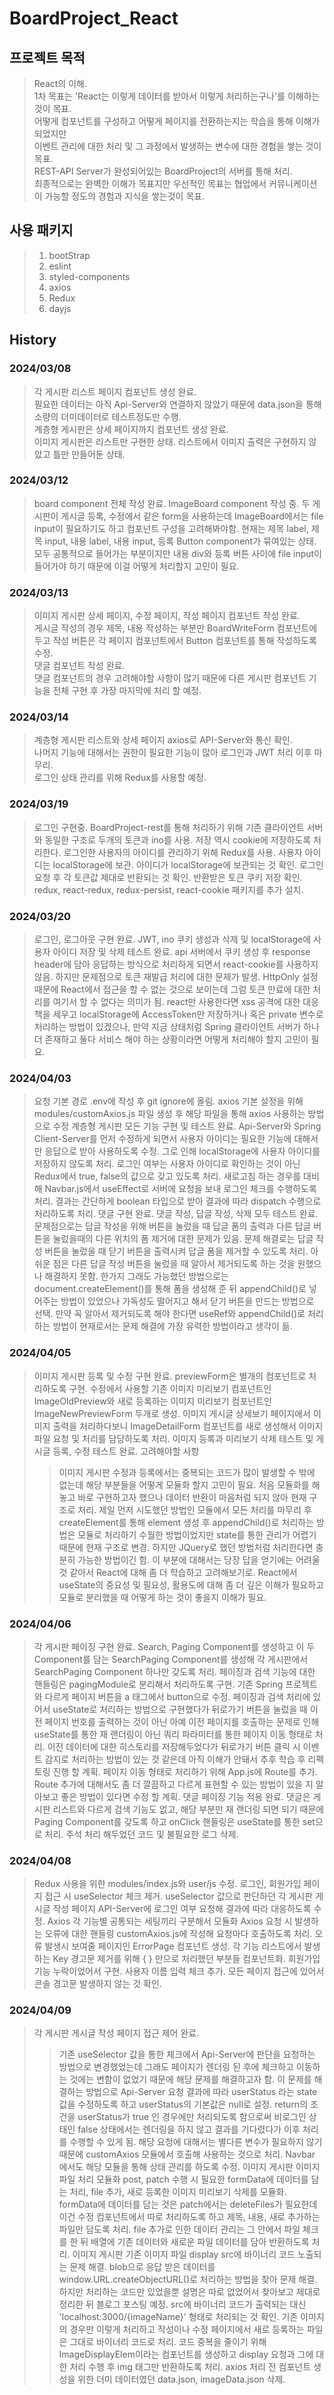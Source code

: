 # BoardProject_React

## 프로젝트 목적
> React의 이해.   
> 1차 목표는 'React는 이렇게 데이터를 받아서 이렇게 처리하는구나'를 이해하는 것이 목표.   
> 어떻게 컴포넌트를 구성하고 어떻게 페이지를 전환하는지는 학습을 통해 이해가 되었지만   
> 이벤트 관리에 대한 처리 및 그 과정에서 발생하는 변수에 대한 경험을 쌓는 것이 목표.   
> REST-API Server가 완성되어있는 BoardProject의 서버를 통해 처리.   
> 최종적으로는 완벽한 이해가 목표지만 우선적인 목표는 협업에서 커뮤니케이션이 가능할 정도의 경험과 지식을 쌓는것이 목표.

## 사용 패키지
> 1. bootStrap
> 2. eslint
> 3. styled-components
> 4. axios
> 5. Redux
> 6. dayjs


## History
### 2024/03/08
> 각 게시판 리스트 페이지 컴포넌트 생성 완료.   
> 필요한 데이터는 아직 Api-Server와 연결하지 않았기 때문에 data.json을 통해 소량의 더미데이터로 테스트정도만 수행.   
> 계층형 게시판은 상세 페이지까지 컴포넌트 생성 완료.   
> 이미지 게시판은 리스트만 구현한 상태. 리스트에서 이미지 출력은 구현하지 않았고 틀만 만들어둔 상태.   

### 2024/03/12
> board component 전체 작성 완료.
> ImageBoard component 작성 중.
> 두 게시판이 게시글 등록, 수정에서 같은 form을 사용하는데 ImageBoard에서는 file input이 필요하기도 하고
> 컴포넌트 구성을 고려해봐야함.
> 현재는 제목 label, 제목 input, 내용 label, 내용 input, 등록 Button component가 묶여있는 상태.
> 모두 공통적으로 들어가는 부분이지만 내용 div와 등록 버튼 사이에 file input이 들어가야 하기 때문에 이걸 어떻게 처리할지 고민이 필요.

### 2024/03/13
> 이미지 게시판 상세 페이지, 수정 페이지, 작성 페이지 컴포넌트 작성 완료.   
> 게시글 작성의 경우 제목, 내용 작성하는 부분만 BoardWriteForm 컴포넌트에 두고 작성 버튼은 각 페이지 컴포넌트에서 Button 컴포넌트를 통해 작성하도록 수정.   
> 댓글 컴포넌트 작성 완료.   
> 댓글 컴포넌트의 경우 고려해야할 사항이 많기 때문에 다른 게시판 컴포넌트 기능을 전체 구현 후 가장 마지막에 처리 할 예정.

### 2024/03/14
> 계층형 게시판 리스트와 상세 페이지 axios로 API-Server와 통신 확인.   
> 나머지 기능에 대해서는 권한이 필요한 기능이 많아 로그인과 JWT 처리 이후 마무리.   
> 로그인 상태 관리를 위해 Redux를 사용할 예정.   

### 2024/03/19
> 로그인 구현중.
> BoardProject-rest를 통해 처리하기 위해 기존 클라이언트 서버와 동일한 구조로 두개의 토큰과 ino를 사용.
> 저장 역시 cookie에 저장하도록 처리한다.
> 로그인한 사용자의 아이디를 관리하기 위해 Redux를 사용.
> 사용자 아이디는 localStorage에 보관.
> 아이디가 localStorage에 보관되는 것 확인.
> 로그인 요청 후 각 토큰값 제대로 반환되는 것 확인.
> 반환받은 토큰 쿠키 저장 확인.
> redux, react-redux, redux-persist, react-cookie 패키지를 추가 설치.

### 2024/03/20
> 로그인, 로그아웃 구현 완료.
> JWT, ino 쿠키 생성과 삭제 및 localStorage에 사용자 아이디 저장 및 삭제 테스트 완료.
> api 서버에서 쿠키 생성 후 response header에 담아 응답하는 방식으로 처리하게 되면서 react-cookie를 사용하지 않음.
> 하지만 문제점으로 토큰 재발급 처리에 대한 문제가 발생.
> HttpOnly 설정때문에 React에서 접근을 할 수 없는 것으로 보이는데 그럼 토큰 만료에 대한 처리를 여기서 할 수 없다는 의미가 됨.
> react만 사용한다면 xss 공격에 대한 대응책을 세우고 localStorage에 AccessToken만 저장하거나 혹은 private 변수로 처리하는 방법이 있겠으나,
> 만약 지금 상태처럼 Spring 클라이언트 서버가 하나 더 존재하고 둘다 서비스 해야 하는 상황이라면 어떻게 처리해야 할지 고민이 필요.


### 2024/04/03
> 요청 기본 경로 .env에 작성 후 git ignore에 올림.
> axios 기본 설정을 위해 modules/customAxios.js 파일 생성 후 해당 파일을 통해 axios 사용하는 방법으로 수정
> 계층형 게시판 모든 기능 구현 및 테스트 완료.
> Api-Server와 Spring Client-Server를 먼저 수정하게 되면서 사용자 아이디는 필요한 기능에 대해서만 응답으로 받아 사용하도록 수정.
> 그로 인해 localStorage에 사용자 아이디를 저장하지 않도록 처리.
> 로그인 여부는 사용자 아이디로 확인하는 것이 아닌 Redux에서 true, false의 값으로 갖고 있도록 처리.
> 새로고침 하는 경우를 대비해 Navbar.js에서 useEffect로 서버에 요청을 보내 로그인 체크를 수행하도록 처리.
> 결과는 간단하게 boolean 타입으로 받아 결과에 따라 dispatch 수행으로 처리하도록 처리.
> 댓글 구현 완료.
> 댓글 작성, 답글 작성, 삭제 모두 테스트 완료.
> 문제점으로는 답글 작성을 위해 버튼을 눌렀을 때 답글 폼의 출력과 다른 답글 버튼을 눌렀을때의 다른 위치의 폼 제거에 대한 문제가 있음.
> 문제 해결로는 답글 작성 버튼을 눌렀을 때 닫기 버튼을 출력시켜 답글 폼을 제거할 수 있도록 처리.
> 아쉬운 점은 다른 답글 작성 버튼을 눌렀을 때 알아서 제거되도록 하는 것을 원했으나 해결하지 못함.
> 한가지 그래도 가능했던 방법으로는 document.createElement()를 통해 폼을 생성해 준 뒤 appendChild()로 넣어주는 방법이 있었으나
> 가독성도 떨어지고 해서 닫기 버튼을 만드는 방법으로 선택.
> 만약 꼭 알아서 제거되도록 해야 한다면 useRef와 appendChild()로 처리하는 방법이 현재로서는 문제 해결에 가장 유력한 방법이라고 생각이 듦.


### 2024/04/05
> 이미지 게시판 등록 및 수정 구현 완료.
> previewForm은 별개의 컴포넌트로 처리하도록 구현.
> 수정에서 사용할 기존 이미지 미리보기 컴포넌트인 ImageOldPreview와 새로 등록하는 이미지 미리보기 컴포넌트인 ImageNewPreviewForm 두개로 생성.
> 이미지 게시글 상세보기 페이지에서 이미지 출력을 처리하다보니 ImageDetailForm 컴포넌트를 새로 생성해서 이미지 파일 요청 및 처리를 담당하도록 처리.
> 이미지 등록과 미리보기 삭제 테스트 및 게시글 등록, 수정 테스트 완료.
> 고려해야할 사항
>> 이미지 게시판 수정과 등록에서는 중복되는 코드가 많이 발생할 수 밖에 없는데 해당 부분들을 어떻게 모듈화 할지 고민이 필요.
>> 처음 모듈화를 해놓고 바로 구현하고자 했으나 데이터 반환이 마음처럼 되지 않아 현재 구조로 처리.
>> 제일 먼저 시도했던 방법인 모듈에서 모든 처리를 마무리 후 createElement를 통해 element 생성 후 appendChild()로 처리하는 방법은
>> 모듈로 처리하기 수월한 방법이었지만 state를 통한 관리가 어렵기 때문에 현재 구조로 변경.
>> 하지만 JQuery로 했던 방법처럼 처리한다면 충분히 가능한 방법이긴 함.
>> 이 부분에 대해서는 당장 답을 얻기에는 어려울 것 같아서 React에 대해 좀 더 학습하고 고려해보기로.
>> React에서 useState의 중요성 및 필요성, 활용도에 대해 좀 더 깊은 이해가 필요하고 모듈로 분리했을 때 어떻게 하는 것이 좋을지 이해가 필요.


### 2024/04/06
> 각 게시판 페이징 구현 완료.
> Search, Paging Component를 생성하고 이 두 Component를 담는 SearchPaging Component를 생성해 각 게시판에서 SearchPaging Component 하나만 갖도록 처리.
> 페이징과 검색 기능에 대한 핸들링은 pagingModule로 분리해서 처리하도록 구현.
> 기존 Spring 프로젝트와 다르게 페이지 버튼을 a 태그에서 button으로 수정.
> 페이징과 검색 처리에 있어서 useState로 처리하는 방법으로 구현했다가 뒤로가기 버튼을 눌렀을 때 이전 페이지 번호를 출력하는 것이 아닌 아예 이전 페이지를 호출하는 문제로 인해
> useState를 통한 재 랜더링이 아닌 쿼리 파라미터를 통한 페이지 이동 형태로 처리.
> 이전 데이터에 대한 히스토리를 저장해두었다가 뒤로가기 버튼 클릭 시 이벤트 감지로 처리하는 방법이 있는 것 같은데 아직 이해가 안돼서 추후 학습 후 리펙토링 진행 할 계획.
> 페이지 이동 형태로 처리하기 위해 App.js에 Route를 추가.
> Route 추가에 대해서도 좀 더 깔끔하고 다르게 표현할 수 있는 방법이 있을 지 알아보고 좋은 방법이 있다면 수정 할 계획.
> 댓글 페이징 기능 적용 완료.
> 댓글은 게시판 리스트와 다르게 검색 기능도 없고, 해당 부분만 재 랜더링 되면 되기 때문에 Paging Component를 갖도록 하고 onClick 핸들링은 useState를 통한 set으로 처리.
> 주석 처리 해두었던 코드 및 불필요한 로그 삭제.


### 2024/04/08
> Redux 사용을 위한 modules/index.js와 user/js 수정.
> 로그인, 회원가입 페이지 접근 시 useSelector 체크 제거.
> useSelector 값으로 판단하던 각 게시판 게시글 작성 페이지 API-Server에 로그인 여부 요청해 결과에 따라 대응하도록 수정.
> Axios 각 기능별 공통되는 세팅끼리 구분해서 모듈화
> Axios 요청 시 발생하는 오류에 대한 핸들링 customAxios.js에 작성해 요청마다 호출하도록 처리.
> 오류 발생시 보여줄 페이지인 ErrorPage 컴포넌트 생성.
> 각 기능 리스트에서 발생하는 Key 경고문 제거를 위해 { } 만으로 처리했던 부분들 컴포넌트화.
> 회원가입 기능 누락이었어서 구현. 사용자 이름 입력 체크 추가.
> 모든 페이지 접근에 있어서 콘솔 경고문 발생하지 않는 것 확인.


### 2024/04/09
> 각 게시판 게시글 작성 페이지 접근 제어 완료.
>> 기존 useSelector 값을 통한 체크에서 Api-Server에 판단을 요청하는 방법으로 변경했었는데
>> 그래도 페이지가 렌더링 된 후에 체크하고 이동하는 것에는 변함이 없었기 때문에 해당 문제를 해결하고자 함.
>> 이 문제를 해결하는 방법으로 Api-Server 요청 결과에 따라 userStatus 라는 state 값을 수정하도록 하고
>> userStatus의 기본값은 null로 설정. return의 조건을 userStatus가 true 인 경우에만 처리되도록 함으로써
>> 비로그인 상태인 false 상태에서는 렌더링을 하지 않고 결과를 기다렸다가 이후 처리를 수행할 수 있게 됨.
>> 해당 요청에 대해서는 별다른 변수가 필요하지 않기 때문에 customAxios 모듈에서 호출해 사용하는 것으로 처리.
>> Navbar 에서도 해당 모듈을 통해 상태 관리를 하도록 수정.
> 이미지 게시판 이미지 파일 처리 모듈화
>> post, patch 수행 시 필요한 formData에 데이터를 담는 처리, file 추가, 새로 등록한 이미지 미리보기 삭제를 모듈화.
>> formData에 데이터를 담는 것은 patch에서는 deleteFiles가 필요한데 이건 수정 컴포넌트에서 따로 처리하도록 하고 제목, 내용, 새로 추가하는 파일만 담도록 처리.
>> file 추가로 인한 데이터 관리는 그 안에서 파일 체크를 한 뒤 배열에 기존 데이터와 새로운 파일 데이터를 담아 반환하도록 처리.
> 이미지 게시판 기존 이미지 파일 display src에 바이너리 코드 노출되는 문제 해결.
>> blob으로 응답 받은 데이터를 window.URL.createObjectURL()로 처리하는 방법을 찾아 문제 해결.
>> 하지만 처리하는 코드만 있었을뿐 설명은 따로 없었어서 찾아보고 제대로 정리한 뒤 블로그 포스팅 예정.
>> src에 바이너리 코드가 출력되는 대신 'localhost:3000/{imageName}' 형태로 처리되는 것 확인.
>> 기존 이미지의 경우만 이렇게 처리하고 작성이나 수정 페이지에서 새로 등록하는 파일은 그대로 바이너리 코드로 처리.
>> 코드 중복을 줄이기 위해 ImageDisplayElem이라는 컴포넌트를 생성하고 display 요청과 그에 대한 처리 수행 후 img 태그만 반환하도록 처리.
> axios 처리 전 컴포넌트 생성을 위한 더미 데이터였던 data.json, imageData.json 삭제.
